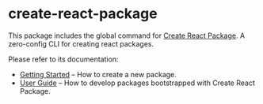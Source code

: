# create-react-package

This package includes the global command for [Create React Package](https://github.com/haseebanwar/create-react-package). A zero-config CLI for creating react packages.

Please refer to its documentation:

- [Getting Started](https://github.com/haseebanwar/create-react-package) – How to create a new package.
- [User Guide](https://github.com/haseebanwar/create-react-package) – How to develop packages bootstrapped with Create React Package.
